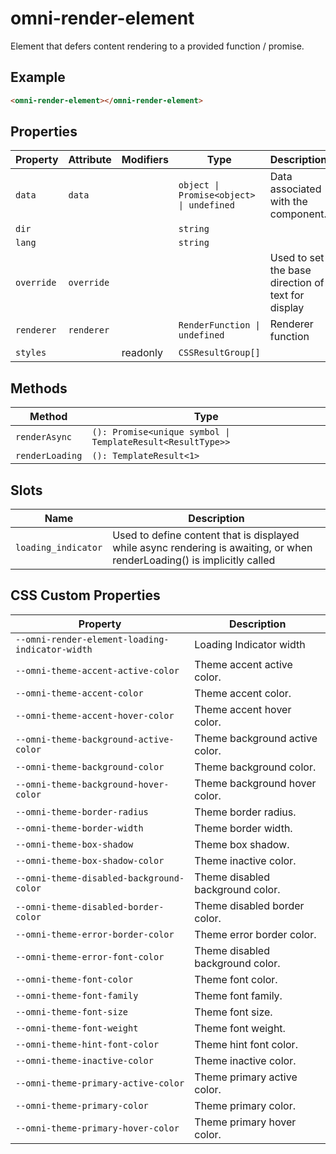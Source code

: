 # omni-render-element

Element that defers content rendering to a provided function / promise.

## Example

```html
<omni-render-element></omni-render-element>
```

## Properties

| Property   | Attribute  | Modifiers | Type                                     | Description                                      |
|------------|------------|-----------|------------------------------------------|--------------------------------------------------|
| `data`     | `data`     |           | `object \| Promise<object> \| undefined` | Data associated with the component.              |
| `dir`      |            |           | `string`                                 |                                                  |
| `lang`     |            |           | `string`                                 |                                                  |
| `override` | `override` |           |                                          | Used to set the base direction of text for display |
| `renderer` | `renderer` |           | `RenderFunction \| undefined`            | Renderer function                                |
| `styles`   |            | readonly  | `CSSResultGroup[]`                       |                                                  |

## Methods

| Method          | Type                                             |
|-----------------|--------------------------------------------------|
| `renderAsync`   | `(): Promise<unique symbol \| TemplateResult<ResultType>>` |
| `renderLoading` | `(): TemplateResult<1>`                          |

## Slots

| Name                | Description                                      |
|---------------------|--------------------------------------------------|
| `loading_indicator` | Used to define content that is displayed while async rendering is awaiting, or when renderLoading() is implicitly called |

## CSS Custom Properties

| Property                                        | Description                      |
|-------------------------------------------------|----------------------------------|
| `--omni-render-element-loading-indicator-width` | Loading Indicator width          |
| `--omni-theme-accent-active-color`              | Theme accent active color.       |
| `--omni-theme-accent-color`                     | Theme accent color.              |
| `--omni-theme-accent-hover-color`               | Theme accent hover color.        |
| `--omni-theme-background-active-color`          | Theme background active color.   |
| `--omni-theme-background-color`                 | Theme background color.          |
| `--omni-theme-background-hover-color`           | Theme background hover color.    |
| `--omni-theme-border-radius`                    | Theme border radius.             |
| `--omni-theme-border-width`                     | Theme border width.              |
| `--omni-theme-box-shadow`                       | Theme box shadow.                |
| `--omni-theme-box-shadow-color`                 | Theme inactive color.            |
| `--omni-theme-disabled-background-color`        | Theme disabled background color. |
| `--omni-theme-disabled-border-color`            | Theme disabled border color.     |
| `--omni-theme-error-border-color`               | Theme error border color.        |
| `--omni-theme-error-font-color`                 | Theme disabled background color. |
| `--omni-theme-font-color`                       | Theme font color.                |
| `--omni-theme-font-family`                      | Theme font family.               |
| `--omni-theme-font-size`                        | Theme font size.                 |
| `--omni-theme-font-weight`                      | Theme font weight.               |
| `--omni-theme-hint-font-color`                  | Theme hint font color.           |
| `--omni-theme-inactive-color`                   | Theme inactive color.            |
| `--omni-theme-primary-active-color`             | Theme primary active color.      |
| `--omni-theme-primary-color`                    | Theme primary color.             |
| `--omni-theme-primary-hover-color`              | Theme primary hover color.       |
